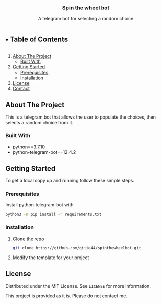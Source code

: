 <h3 align="center">Spin the wheel bot</h3>
<p align="center">
  A telegram bot for selecting a random choice
<p>

<!-- TABLE OF CONTENTS -->
<details open="open">
  <summary><h2 style="display: inline-block">Table of Contents</h2></summary>
  <ol>
    <li>
      <a href="#about-the-project">About The Project</a>
      <ul>
        <li><a href="#built-with">Built With</a></li>
      </ul>
    </li>
    <li>
      <a href="#getting-started">Getting Started</a>
      <ul>
        <li><a href="#prerequisites">Prerequisites</a></li>
        <li><a href="#installation">Installation</a></li>
      </ul>
    </li>
    <li><a href="#license">License</a></li>
    <li><a href="#contact">Contact</a></li>
  </ol>
</details>

<!-- ABOUT THE PROJECT -->
## About The Project

This is a telegram bot that allows the user to populate the choices, then selects a random choice from it.

### Built With

* python==3.7.10
* python-telegram-bot==12.4.2

<!-- GETTING STARTED -->
## Getting Started

To get a local copy up and running follow these simple steps.

### Prerequisites
Install python-telegram-bot with
```sh
python3 -m pip install -r requirements.txt
```

### Installation

1. Clone the repo
   ```sh
   git clone https://github.com/qijie44/spinthewheelbot.git
   ```
2. Modify the template for your project

<!-- LICENSE -->
## License

Distributed under the MIT License. See `LICENSE` for more information.

This project is provided as it is. Please do not contact me.
